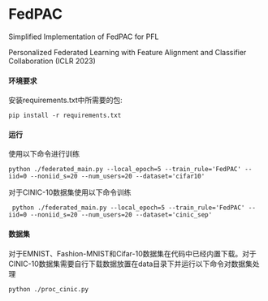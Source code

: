 # FedPAC
Simplified Implementation of FedPAC for PFL

Personalized Federated Learning with Feature Alignment and Classifier Collaboration (ICLR 2023)

#### 环境要求

安装requirements.txt中所需要的包:

```shell
pip install -r requirements.txt
```

#### 运行

使用以下命令进行训练

```shel
python ./federated_main.py --local_epoch=5 --train_rule='FedPAC' --iid=0 --noniid_s=20 --num_users=20 --dataset='cifar10'
```

对于CINIC-10数据集使用以下命令训练

```shel
 python ./federated_main.py --local_epoch=5 --train_rule='FedPAC' --iid=0 --noniid_s=20 --num_users=20 --dataset='cinic_sep'
```

#### 数据集

对于EMNIST、Fashion-MNIST和Cifar-10数据集在代码中已经内置下载。对于CINIC-10数据集需要自行下载数据放置在data目录下并运行以下命令对数据集处理

```shel
python ./proc_cinic.py
```
